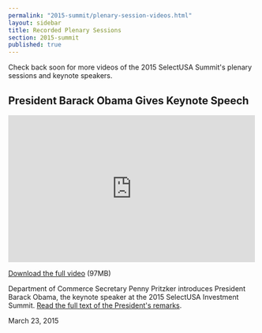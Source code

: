 ```yaml
---
permalink: "2015-summit/plenary-session-videos.html"
layout: sidebar
title: Recorded Plenary Sessions
section: 2015-summit
published: true
---
```

 
Check back soon for more videos of the 2015 SelectUSA Summit's plenary sessions and keynote speakers.

## President Barack Obama Gives Keynote Speech

<iframe width="500" height="298" src="https://www.youtube.com/embed/-lKacDTwpiw" frameborder="0" allowfullscreen></iframe>

[Download the full video](http://trade.gov/videos/2015-susa-summit-potus-keynote-032315.m4v) (97MB)

Department of Commerce Secretary Penny Pritzker introduces President Barack Obama, the keynote speaker at the 2015 SelectUSA Investment Summit. [Read the full text of the President's remarks](https://www.whitehouse.gov/the-press-office/2015/03/23/remarks-president-selectusa-investment-summit).

March 23, 2015



